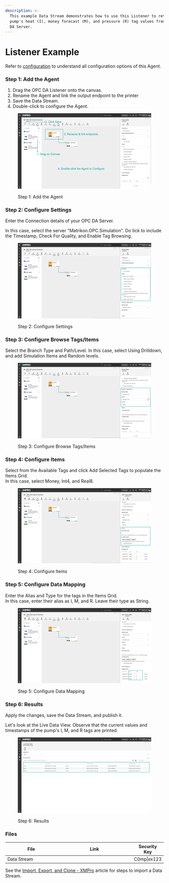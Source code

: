 ```yaml
---
description: >-
  This example Data Stream demonstrates how to use this Listener to retrieve a
  pump's heat (I), money forecast (M), and pressure (R) tag values from the OPC
  DA Server.
---
```


# Listener Example

<!-- unsupported tag removed -->
Refer to [configuration](listener-configuration.md) to understand all configuration options of this Agent.
<!-- unsupported tag removed -->

### Step 1: Add the Agent

1. Drag the OPC DA Listener onto the canvas.
2. Rename the Agent and link the output endpoint to the printer
3. Save the Data Stream.
4. Double-click to configure the Agent.

<figure><img src="../../../../../.gitbook/assets/OPC DA Listener Step 1.png" alt=""><figcaption><p>Step 1: Add the Agent</p></figcaption></figure>

### Step 2: Configure Settings

Enter the Connection details of your OPC DA Server.&#x20;

In this case, select the server "Matrikon.OPC.Simulation". Do tick to include the Timestamp, Check For Quality, and Enable Tag Browsing.

<figure><img src="../../../../../.gitbook/assets/OPC DA Listener Step 2.png" alt=""><figcaption><p>Step 2: Configure Settings</p></figcaption></figure>

### Step 3: Configure Browse Tags/Items

Select the Branch Type and Path/Level. In this case, select Using Drilldown, and add Simulation Items and Random levels.

<figure><img src="../../../../../.gitbook/assets/OPC DA Listener Step 3.png" alt=""><figcaption><p>Step 3: Configure Browse Tags/Items</p></figcaption></figure>

### Step 4: Configure Items

Select from the Available Tags and click Add Selected Tags to populate the Items Grid. \
In this case, select Money, Int4, and Real8.

<figure><img src="../../../../../.gitbook/assets/OPC DA Listener Step 4.png" alt=""><figcaption><p>Step 4: Configure Items</p></figcaption></figure>

### Step 5: Configure Data Mapping

Enter the Alias and Type for the tags in the Items Grid. \
In this case, enter their alias as I, M, and R. Leave their type as String.

<figure><img src="../../../../../.gitbook/assets/OPC DA Listener Step 5.png" alt=""><figcaption><p>Step 5: Configure Data Mapping</p></figcaption></figure>

### Step 6: Results

Apply the changes, save the Data Stream, and publish it.

Let's look at the Live Data View. Observe that the current values and timestamps of the pump's I, M, and R tags are printed.

<figure><img src="../../../../../.gitbook/assets/OPC DA Listener Step 6.png" alt=""><figcaption><p>Step 6: Results</p></figcaption></figure>

### Files

<table><thead><tr><th width="206.87658056443786">File</th><th width="326.87287411060635" data-type="files">Link</th><th>Security Key</th></tr></thead><tbody><tr><td>Data Stream</td><td></td><td>C0mp|ex123</td></tr></tbody></table>

<!-- unsupported tag removed -->
See the [Import, Export, and Clone - XMPro](https://documentation.xmpro.com/how-tos/import-export-and-clone#importing) article for steps to import a Data Stream.
<!-- unsupported tag removed -->

